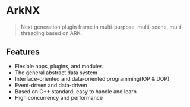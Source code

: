# ArkNX

> Next generation plugin frame in multi-purpose, multi-scene, multi-threading based on ARK.

## Features

- Flexible apps, plugins, and modules
- The general abstract data system
- Interface-oriented and data-oriented programming(IOP & DOP)
- Event-driven and data-driven
- Based on C++ standard, easy to handle and learn
- High concurrency and performance